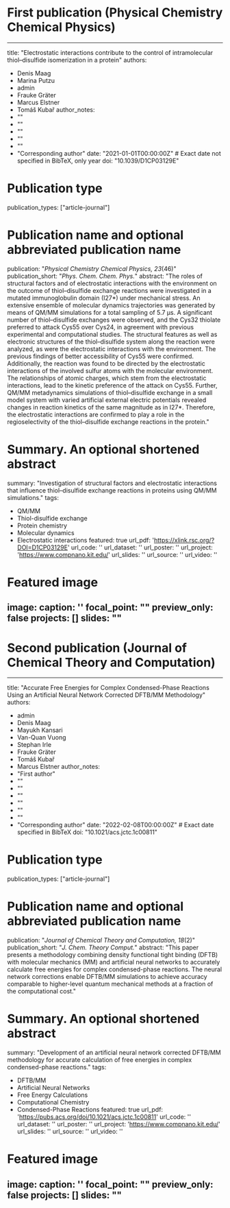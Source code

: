 # First publication (Physical Chemistry Chemical Physics)
---
title: "Electrostatic interactions contribute to the control of intramolecular thiol–disulfide isomerization in a protein"
authors:
- Denis Maag
- Marina Putzu
- admin
- Frauke Gräter
- Marcus Elstner
- Tomáš Kubař
author_notes:
- ""
- ""
- ""
- ""
- ""
- "Corresponding author"
date: "2021-01-01T00:00:00Z"  # Exact date not specified in BibTeX, only year
doi: "10.1039/D1CP03129E"
# Publication type
publication_types: ["article-journal"]
# Publication name and optional abbreviated publication name
publication: "*Physical Chemistry Chemical Physics, 23*(46)"
publication_short: "*Phys. Chem. Chem. Phys.*"
abstract: "The roles of structural factors and of electrostatic interactions with the environment on the outcome of thiol–disulfide exchange reactions were investigated in a mutated immunoglobulin domain (I27*) under mechanical stress. An extensive ensemble of molecular dynamics trajectories was generated by means of QM/MM simulations for a total sampling of 5.7 μs. A significant number of thiol–disulfide exchanges were observed, and the Cys32 thiolate preferred to attack Cys55 over Cys24, in agreement with previous experimental and computational studies. The structural features as well as electronic structures of the thiol–disulfide system along the reaction were analyzed, as were the electrostatic interactions with the environment. The previous findings of better accessibility of Cys55 were confirmed. Additionally, the reaction was found to be directed by the electrostatic interactions of the involved sulfur atoms with the molecular environment. The relationships of atomic charges, which stem from the electrostatic interactions, lead to the kinetic preference of the attack on Cys55. Further, QM/MM metadynamics simulations of thiol–disulfide exchange in a small model system with varied artificial external electric potentials revealed changes in reaction kinetics of the same magnitude as in I27*. Therefore, the electrostatic interactions are confirmed to play a role in the regioselectivity of the thiol–disulfide exchange reactions in the protein."
# Summary. An optional shortened abstract
summary: "Investigation of structural factors and electrostatic interactions that influence thiol–disulfide exchange reactions in proteins using QM/MM simulations."
tags:
- QM/MM
- Thiol-disulfide exchange
- Protein chemistry
- Molecular dynamics
- Electrostatic interactions
featured: true
url_pdf: 'https://xlink.rsc.org/?DOI=D1CP03129E'
url_code: ''
url_dataset: ''
url_poster: ''
url_project: 'https://www.compnano.kit.edu/'
url_slides: ''
url_source: ''
url_video: ''
# Featured image
image:
  caption: ''
  focal_point: ""
  preview_only: false
projects: []
slides: ""
---

# Second publication (Journal of Chemical Theory and Computation)
---
title: "Accurate Free Energies for Complex Condensed-Phase Reactions Using an Artificial Neural Network Corrected DFTB/MM Methodology"
authors:
- admin
- Denis Maag
- Mayukh Kansari
- Van-Quan Vuong
- Stephan Irle
- Frauke Gräter
- Tomáš Kubař
- Marcus Elstner
author_notes:
- "First author"
- ""
- ""
- ""
- ""
- ""
- ""
- "Corresponding author"
date: "2022-02-08T00:00:00Z"  # Exact date specified in BibTeX
doi: "10.1021/acs.jctc.1c00811"
# Publication type
publication_types: ["article-journal"]
# Publication name and optional abbreviated publication name
publication: "*Journal of Chemical Theory and Computation, 18*(2)"
publication_short: "*J. Chem. Theory Comput.*"
abstract: "This paper presents a methodology combining density functional tight binding (DFTB) with molecular mechanics (MM) and artificial neural networks to accurately calculate free energies for complex condensed-phase reactions. The neural network corrections enable DFTB/MM simulations to achieve accuracy comparable to higher-level quantum mechanical methods at a fraction of the computational cost."
# Summary. An optional shortened abstract
summary: "Development of an artificial neural network corrected DFTB/MM methodology for accurate calculation of free energies in complex condensed-phase reactions."
tags:
- DFTB/MM
- Artificial Neural Networks
- Free Energy Calculations
- Computational Chemistry
- Condensed-Phase Reactions
featured: true
url_pdf: 'https://pubs.acs.org/doi/10.1021/acs.jctc.1c00811'
url_code: ''
url_dataset: ''
url_poster: ''
url_project: 'https://www.compnano.kit.edu/'
url_slides: ''
url_source: ''
url_video: ''
# Featured image
image:
  caption: ''
  focal_point: ""
  preview_only: false
projects: []
slides: ""
---